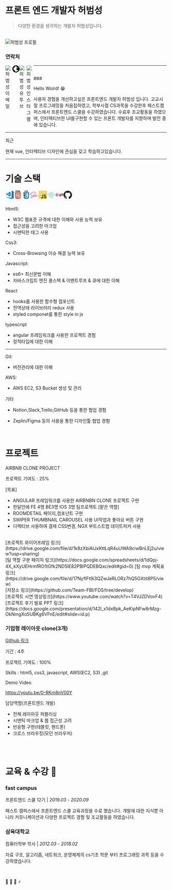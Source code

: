 # 프론트 엔드 개발자 허범성

>다양한 환경을 생각하는 개발자 허범성입니다.

<br>

<img width="150" alt="허범성 프로필" src="https://user-images.githubusercontent.com/48181483/97836049-c9650f80-1d1e-11eb-976d-676d062802de.png">

### 연락처
[<img align="left" alt="허범성이메일" width="22px" src="https://cdn.jsdelivr.net/npm/simple-icons@3.12.2/icons/gmail.svg" />][mail]
[<img align="left" alt="허범성블로그" width="22px" src="https://raw.githubusercontent.com/iconic/open-iconic/master/svg/globe.svg" />][blog]
[<img align="left" alt="허범성유투브" width="22px" src="https://cdn.jsdelivr.net/npm/simple-icons@v3/icons/youtube.svg" />][youtube]
[<img align="left" alt="허범성인스타그램" width="22px" src="https://cdn.jsdelivr.net/npm/simple-icons@v3/icons/instagram.svg" />][instagram]

---


<br>
### 

Hello Wolrd!  😁

사용자 경험을 개선하고싶은 프론트엔드 개발자 허범성 입니다. 고교시절 프로그래밍을 처음접하였고, 학부시절 CS과목을 수강한후 패스트캠퍼스에서 프론트엔드 스쿨을 수강하였습니다. 수료후 조교활동을 하였으며, 인터렉티브한 UI를구현할 수 있는 프론트 개발자를 지향하며 발전 중에 있습니다.

---

최근

현재 vue, 인터렉티브 디자인에 관심을 갖고 학습하고있습니다.

---

# 기술 스택

<img align="left" alt="Visual Studio Code" width="26px" src="https://raw.githubusercontent.com/github/explore/80688e429a7d4ef2fca1e82350fe8e3517d3494d/topics/visual-studio-code/visual-studio-code.png" />
<img align="left" alt="HTML5" width="26px" src="https://raw.githubusercontent.com/github/explore/80688e429a7d4ef2fca1e82350fe8e3517d3494d/topics/html/html.png" />
<img align="left" alt="CSS3" width="26px" src="https://raw.githubusercontent.com/github/explore/80688e429a7d4ef2fca1e82350fe8e3517d3494d/topics/css/css.png" />
<img align="left" alt="Sass" width="26px" src="https://raw.githubusercontent.com/github/explore/80688e429a7d4ef2fca1e82350fe8e3517d3494d/topics/sass/sass.png" />
<img align="left" alt="JavaScript" width="26px" src="https://raw.githubusercontent.com/github/explore/80688e429a7d4ef2fca1e82350fe8e3517d3494d/topics/javascript/javascript.png" />
<img align="left" alt="React" width="26px" src="https://raw.githubusercontent.com/github/explore/80688e429a7d4ef2fca1e82350fe8e3517d3494d/topics/react/react.png" />
<img align="left" alt="Git" width="26px" src="https://raw.githubusercontent.com/github/explore/80688e429a7d4ef2fca1e82350fe8e3517d3494d/topics/git/git.png" />
<img align="left" alt="GitHub" width="26px" src="https://raw.githubusercontent.com/github/explore/78df643247d429f6cc873026c0622819ad797942/topics/github/github.png" /><br>


<br>Html5:

- W3C 웹표준 규격에 대한 이해와 사용 능력 보유
- 접근성을 고려한 마크업
- 시맨틱한 태그 사용

Css3:

- Cross-Browsing 이슈 해결 능력 보유

 Javascript:

- es6+ 최신문법 이해
- 자바스크립트 엔진 콜스택 & 이벤트루프 & 큐에 대한 이해

React

- hooks를 사용한 함수형 컴포넌트
- 전역상태 라이브러리 redux 사용
- styled componet를 통한 style in js

typescript

- angular 프레임워크를 사용한 프로젝트 경험
- 정적타입에 대한 이해

---

Git:

- 버전관리에 대한 이해

AWS:

- AWS EC2, S3 Bucket 생성 및 관리 

기타

- Notion,Slack,Trello,GitHub 등을 통한 협업 경험

- Zeplin/Figma 등의 사용을 통한 디자인툴 협업 경험

<br>

# 프로젝트


AIRBNB CLONE PROJECT

프로젝트 기여도 : 25%

[목표] 
-  ANGULAR 프레임워크를 사용한 AIRBNBN CLONE 프로젝트 구현
-  한달안에 FE 4명 BE3명 IOS 3명 팀프로젝트
[맡은 역할] 
  -  ROOMDETAIL 페이지,컴포넌트 구현
  -  SWIPER THUMBNAIL CAROUSEL 사용 UI작업과 좋아요 버튼 구현
  - 디렉티브 사용하여 결제 CSS변경, NGX 부트스트랩 데이트피커 사용
<br>
 [프로젝트 와이어프레임 링크](https://drive.google.com/file/d/1k8zXbiAIJxKttLqR4uUWA9ciwBnLEj2u/view?usp=sharing)
 <br>
 [팀 역할 구분 페이지 링크](https://docs.google.com/spreadsheets/d/1dQpj-4X_kXyUEHrmfRO1tGfk2ND5lE82PBlPQDEBQxc/edit#gid=0)
 [팀 mvp 계획표 링크](https://drive.google.com/file/d/17NyflFt9i3QZwJeRLORz7hQ5GXtit8P5/view)
 <br>
 [저장소 링크](https://github.com/Team-FBI/FDS/tree/develop)
 <br>
 [프로젝트 시연 영상링크](https://www.youtube.com/watch?v=T4VJZDVovF4)
 <br>
 [프로젝트 후기 발표 PPT 링크](https://docs.google.com/presentation/d/142l_x1dxBpk_AeKipNFw8rMzg-OkNmgXo5UBKg6VFnE/edit#slide=id.p)
 
 
### 기업형 레이아웃 clone(3개)

[Github 링크](https://github.com/hbsowo58/corporateLayout)

기간 : 4주

프로젝트 기여도 : 100%

Skills : html5, css3, javascript, AWS(EC2, S3) ,git

Demo Video

https://youtu.be/0-RKm8nV00Y

담당역할(프론트엔드 개발)

- 전체 레이아웃 퍼블리싱
- 시맨틱 마크업 & 웹 접근성 고려
- 반응형 구현(테블릿, 핸드폰)
- 크로스 브라우징(모던 브라우저)

<br>

<br>

# 교육 & 수강 🌱

### fast campus

프론트엔드 스쿨 12기 | *2019.03 - 2020.09*

패스트 캠퍼스에서 프론트엔드 스쿨 교육과정을 수료 했습니다.  개발에 대한 지식뿐 아니라 커뮤니케이션과 다양한 프로젝트 경험 및 조교활동을 하였습니다.

### 삼육대학교

컴퓨터학부 학사 | *2012.03 - 2018.02*

자료 구조, 알고리즘, 네트워크, 운영체제의 cs기초 학문 부터 프로그래밍 과목 등을 수강하였습니다.

<br>








[mail]: mailto:hbsowo58@gmail.com
[blog]: https://hbsowo58.tistory.com/468
[youtube]: https://www.youtube.com/channel/UCePswZAoywJrbdE-a2YFxcw?view_as=subscriber
[instagram]: https://www.instagram.com/hu_beom_sung/


🔭
👯 
🥅 
⚡ 
